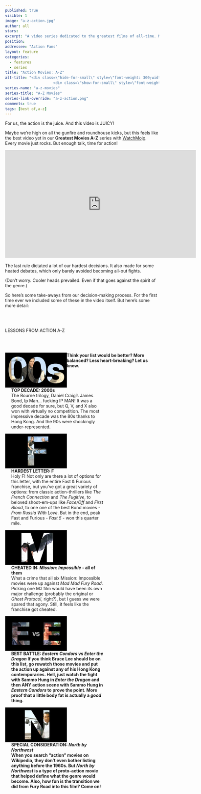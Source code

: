 ```yaml
---
published: true
visible: 1
image: "a-z-action.jpg"
author: all
stars: 
excerpt: "A video series dedicated to the greatest films of all-time. Made In partnership with our friends at WatchMojo."
position: 
addressee: "Action Fans"
layout: feature
categories: 
  - features
  - series
title: "Action Movies: A-Z"
alt-title: "<div class=\"hide-for-small\" style=\"font-weight: 300;width: 16rem;margin: -10rem auto 0 auto;font-family: Helvetica Neue;color: #fff;font-size: 1.5rem;padding-left: 2rem;text-align: center;\">The greatest movies of all time</div>
	                  <div class=\"show-for-small\" style=\"font-weight: 300;width: 10rem;margin: 3.5rem auto 0 auto;font-family: Helvetica Neue;color: #fff;font-size: 1rem;padding-left: 1rem;text-align: center;\">The greatest movies of all time</div>"
series-name: "a-z-movies"
series-title: "A-Z Movies"
series-link-override: "a-z-action.png"
comments: true
tags: [best of,a-z]
---
```

For us, the action is the juice. And this video is JUICY! 

Maybe we’re high on all the gunfire and roundhouse kicks, but this feels like the best video yet in our **Greatest Movies A-Z** series with [WatchMojo](https://www.youtube.com/channel/UCaWd5_7JhbQBe4dknZhsHJg). Every movie just rocks. But enough talk, time for action!

<div class="video-container"><iframe width="624" height="351" src="https://www.youtube.com/embed/yJxODCQkOqs?ecver=1" frameborder="0" allowfullscreen></iframe></div>

The last rule dictated a lot of our hardest decisions. It also made for some heated debates, which only barely avoided becoming all-out fights. 

(Don’t worry. Cooler heads prevailed. Even if that goes against the spirit of the genre.)

So here’s some take-aways from our decision-making process. For the first time ever we included some of these in the video itself. But here’s some more detail:

<p class="intro" style="margin-top:4rem">LESSONS FROM ACTION A-Z</p>

<div class="clearfix" style="margin-top:4rem;width:100%;">
	<div style="height:100%;float:left;width:40%;">
		<img style="vertical-align: top;display: inline-block;" src="/assets/img/features/inline/a-z-action/top-decade.jpg"> 
	</div>
	<p style="margin-top:0;float:left;width:60%;padding-left: 20px;">
		<strong>TOP DECADE: 2000s</strong><br />
		The Bourne trilogy, Daniel Craig’s James Bond, Ip Man… fucking IP MAN! It was a good decade for sure, but Q, V, and X also won with virtually no competition. The most impressive decade was the 80s thanks to Hong Kong. And the 90s were shockingly under-represented.  
      </p>
</div>

<div class="clearfix"  style="margin-top:4rem;width:100%;">
	<div style="height:100%;float:left;width:40%;">
		<img style="vertical-align: top;display: inline-block;" src="/assets/img/features/inline/a-z-action/hardest-letter.jpg"> 
	</div>
	<p style="margin-top:0;float:left;width:60%;padding-left: 20px;">
		<strong>HARDEST LETTER: F</strong><br />
	      Holy F! Not only are there a lot of options for this letter, with the entire Fast &amp; Furious franchise, but you’ve got a great variety of options: from classic action-thrillers like <em>The French Connection</em> and <em>The Fugitive</em>, to beloved shoot-em-ups like <em>Face/Off</em> and <em>First Blood</em>, to one one of the best Bond movies - <em>From Russia With Love</em>. But in the end, peak Fast and Furious - <em>Fast 5</em> - won this quarter mile.
	</p>
</div>

<div class="clearfix"  style="margin-top:4rem;width:100%;">
	<div style="height:100%;float:left;width:40%;">
		<img style="vertical-align: top;display: inline-block;" src="/assets/img/features/inline/a-z-action/cheated-out.jpg"> 
	</div>
	<p style="margin-top:0;float:left;width:60%;padding-left: 20px;">
		<strong>CHEATED IN: <em>Mission: Impossible</em> - all of them</strong><br />
		What a crime that all six Mission: Impossible movies were up against <em>Mad Mad Fury Road</em>. Picking one M:I film would have been its own major challenge (probably the original or <em>Ghost Protocol</em>, right?), but I guess we were spared that agony. Still, it feels like the franchise got cheated. 
	</p>
</div>

<div class="clearfix" style="margin-top:4rem;width:100%;">
	<div style="height:100%;float:left;width:40%;">
		<img style="vertical-align: top;display: inline-block;" src="/assets/img/features/inline/a-z-action/best-battle.jpg"> 
	</div>
	<p style="margin-top:0;float:left;width:60%;padding-left: 20px;">
		<strong>BEST BATTLE: <em>Eastern Condors</em> <strong>vs</strong> <em>Enter the Dragon</em>
	If you think Bruce Lee should be on this list, go rewatch those movies and put the action up against any of his Hong Kong contemporaries. Hell, just watch the fight with Sammo Hung in <em>Enter the Dragon</em> and then ANY action scene with Sammo Hung in <em>Eastern Condors</em> to prove the point. More proof that a little body fat is actually a <em>good</em> thing.
	</p>
</div>

<div class="clearfix"  style="margin:4rem 0;width:100%;">
	<div style="height:100%;float:left;width:40%;">
		<img style="vertical-align: top;display: inline-block;" src="/assets/img/features/inline/a-z-action/special-consideration.jpg"> 
	</div>
	<p style="margin-top:0;float:left;width:60%;padding-left: 20px;">
		<strong>SPECIAL CONSIDERATION: <em>North by Northwest</em></strong><br />
	     When you search “action” movies on Wikipedia, they don’t even bother listing anything before the 1960s. But <em>North by Northwest</em> is a type of proto-action movie that helped define what the genre would become. Also, how fun is the transition we did from Fury Road into this film? Come on! 
	</p>
</div>

Think your list would be better? More balanced? Less heart-breaking? Let us know.